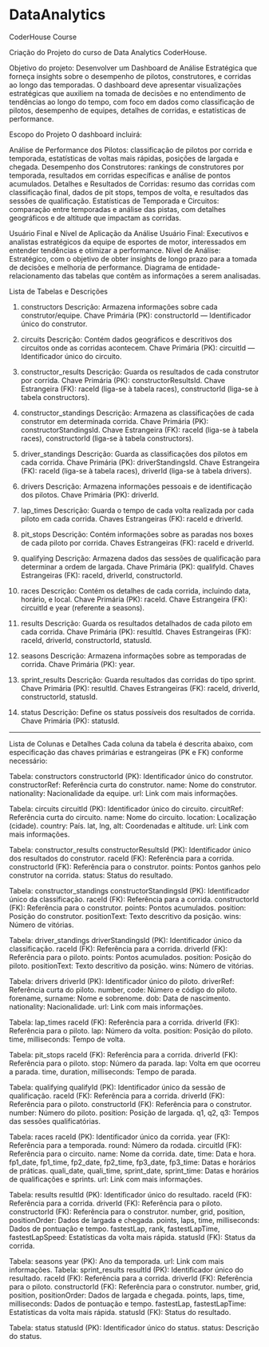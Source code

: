 # DataAnalytics
CoderHouse Course

Criação do Projeto do curso de Data Analytics CoderHouse. 


Objetivo do projeto:
Desenvolver um Dashboard de Análise Estratégica que forneça insights sobre o desempenho de pilotos, construtores, e corridas ao longo das temporadas. 
O dashboard deve apresentar visualizações estratégicas que auxiliem na tomada de decisões e no entendimento de tendências ao longo do tempo, com foco em dados como classificação de pilotos, desempenho de equipes, detalhes de corridas, e estatísticas de performance.

Escopo do Projeto
O dashboard incluirá:

Análise de Performance dos Pilotos: classificação de pilotos por corrida e temporada, estatísticas de voltas mais rápidas, posições de largada e chegada.
Desempenho dos Construtores: rankings de construtores por temporada, resultados em corridas específicas e análise de pontos acumulados.
Detalhes e Resultados de Corridas: resumo das corridas com classificação final, dados de pit stops, tempos de volta, e resultados das sessões de qualificação.
Estatísticas de Temporada e Circuitos: comparação entre temporadas e análise das pistas, com detalhes geográficos e de altitude que impactam as corridas.


Usuário Final e Nível de Aplicação da Análise
Usuário Final: Executivos e analistas estratégicos da equipe de esportes de motor, interessados em entender tendências e otimizar a performance.
Nível de Análise: Estratégico, com o objetivo de obter insights de longo prazo para a tomada de decisões e melhoria de performance.
Diagrama de entidade-relacionamento das tabelas que contêm as informações a serem analisadas.

Lista de Tabelas e Descrições
1. constructors
Descrição: Armazena informações sobre cada construtor/equipe.
Chave Primária (PK): constructorId — Identificador único do construtor.

2. circuits
Descrição: Contém dados geográficos e descritivos dos circuitos onde as corridas acontecem.
Chave Primária (PK): circuitId — Identificador único do circuito.

3. constructor_results
Descrição: Guarda os resultados de cada construtor por corrida.
Chave Primária (PK): constructorResultsId.
Chave Estrangeira (FK): raceId (liga-se à tabela races), constructorId (liga-se à tabela constructors).

4. constructor_standings
Descrição: Armazena as classificações de cada construtor em determinada corrida.
Chave Primária (PK): constructorStandingsId.
Chave Estrangeira (FK): raceId (liga-se à tabela races), constructorId (liga-se à tabela constructors).

5. driver_standings
Descrição: Guarda as classificações dos pilotos em cada corrida.
Chave Primária (PK): driverStandingsId.
Chave Estrangeira (FK): raceId (liga-se à tabela races), driverId (liga-se à tabela drivers).

6. drivers
Descrição: Armazena informações pessoais e de identificação dos pilotos.
Chave Primária (PK): driverId.

7. lap_times
Descrição: Guarda o tempo de cada volta realizada por cada piloto em cada corrida.
Chaves Estrangeiras (FK): raceId e driverId.

8. pit_stops
Descrição: Contém informações sobre as paradas nos boxes de cada piloto por corrida.
Chaves Estrangeiras (FK): raceId e driverId.

9. qualifying
Descrição: Armazena dados das sessões de qualificação para determinar a ordem de largada.
Chave Primária (PK): qualifyId.
Chaves Estrangeiras (FK): raceId, driverId, constructorId.

10. races
Descrição: Contém os detalhes de cada corrida, incluindo data, horário, e local.
Chave Primária (PK): raceId.
Chave Estrangeira (FK): circuitId e year (referente a seasons).

11. results
Descrição: Guarda os resultados detalhados de cada piloto em cada corrida.
Chave Primária (PK): resultId.
Chaves Estrangeiras (FK): raceId, driverId, constructorId, statusId.

12. seasons
Descrição: Armazena informações sobre as temporadas de corrida.
Chave Primária (PK): year.

13. sprint_results
Descrição: Guarda resultados das corridas do tipo sprint.
Chave Primária (PK): resultId.
Chaves Estrangeiras (FK): raceId, driverId, constructorId, statusId.

14. status
Descrição: Define os status possíveis dos resultados de corrida.
Chave Primária (PK): statusId.

---------

Lista de Colunas e Detalhes
Cada coluna da tabela é descrita abaixo, com especificação das chaves primárias e estrangeiras (PK e FK) conforme necessário:

Tabela: constructors
constructorId (PK): Identificador único do construtor.
constructorRef: Referência curta do construtor.
name: Nome do construtor.
nationality: Nacionalidade da equipe.
url: Link com mais informações.


Tabela: circuits
circuitId (PK): Identificador único do circuito.
circuitRef: Referência curta do circuito.
name: Nome do circuito.
location: Localização (cidade).
country: País.
lat, lng, alt: Coordenadas e altitude.
url: Link com mais informações.


Tabela: constructor_results
constructorResultsId (PK): Identificador único dos resultados do construtor.
raceId (FK): Referência para a corrida.
constructorId (FK): Referência para o construtor.
points: Pontos ganhos pelo construtor na corrida.
status: Status do resultado.


Tabela: constructor_standings
constructorStandingsId (PK): Identificador único da classificação.
raceId (FK): Referência para a corrida.
constructorId (FK): Referência para o construtor.
points: Pontos acumulados.
position: Posição do construtor.
positionText: Texto descritivo da posição.
wins: Número de vitórias.


Tabela: driver_standings
driverStandingsId (PK): Identificador único da classificação.
raceId (FK): Referência para a corrida.
driverId (FK): Referência para o piloto.
points: Pontos acumulados.
position: Posição do piloto.
positionText: Texto descritivo da posição.
wins: Número de vitórias.


Tabela: drivers
driverId (PK): Identificador único do piloto.
driverRef: Referência curta do piloto.
number, code: Número e código do piloto.
forename, surname: Nome e sobrenome.
dob: Data de nascimento.
nationality: Nacionalidade.
url: Link com mais informações.


Tabela: lap_times
raceId (FK): Referência para a corrida.
driverId (FK): Referência para o piloto.
lap: Número da volta.
position: Posição do piloto.
time, milliseconds: Tempo de volta.


Tabela: pit_stops
raceId (FK): Referência para a corrida.
driverId (FK): Referência para o piloto.
stop: Número da parada.
lap: Volta em que ocorreu a parada.
time, duration, milliseconds: Tempo de parada.


Tabela: qualifying
qualifyId (PK): Identificador único da sessão de qualificação.
raceId (FK): Referência para a corrida.
driverId (FK): Referência para o piloto.
constructorId (FK): Referência para o construtor.
number: Número do piloto.
position: Posição de largada.
q1, q2, q3: Tempos das sessões qualificatórias.


Tabela: races
raceId (PK): Identificador único da corrida.
year (FK): Referência para a temporada.
round: Número da rodada.
circuitId (FK): Referência para o circuito.
name: Nome da corrida.
date, time: Data e hora.
fp1_date, fp1_time, fp2_date, fp2_time, fp3_date, fp3_time: Datas e horários de práticas.
quali_date, quali_time, sprint_date, sprint_time: Datas e horários de qualificações e sprints.
url: Link com mais informações.


Tabela: results
resultId (PK): Identificador único do resultado.
raceId (FK): Referência para a corrida.
driverId (FK): Referência para o piloto.
constructorId (FK): Referência para o construtor.
number, grid, position, positionOrder: Dados de largada e chegada.
points, laps, time, milliseconds: Dados de pontuação e tempo.
fastestLap, rank, fastestLapTime, fastestLapSpeed: Estatísticas da volta mais rápida.
statusId (FK): Status da corrida.


Tabela: seasons
year (PK): Ano da temporada.
url: Link com mais informações.
Tabela: sprint_results
resultId (PK): Identificador único do resultado.
raceId (FK): Referência para a corrida.
driverId (FK): Referência para o piloto.
constructorId (FK): Referência para o construtor.
number, grid, position, positionOrder: Dados de largada e chegada.
points, laps, time, milliseconds: Dados de pontuação e tempo.
fastestLap, fastestLapTime: Estatísticas da volta mais rápida.
statusId (FK): Status do resultado.


Tabela: status
statusId (PK): Identificador único do status.
status: Descrição do status.
